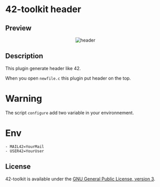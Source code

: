 42-toolkit	header
==========

## Preview

<p align="center" >
	<img src="https://raw.github.com/QuentinPerez/42-toolkit/master/doc/images/header-42.png" alt="header" title="header">
</p>

## Description

This plugin generate header like 42.

When you open <code>newfile.c</code> this plugin put header on the top.

# Warning

The script <code>configure</code> add two variable in your environnement.

# Env

    - MAIL42=YourMail
    - USER42=YourUser


## License

42-toolkit is available under the [GNU General Public License, version 3](LICENSE).

